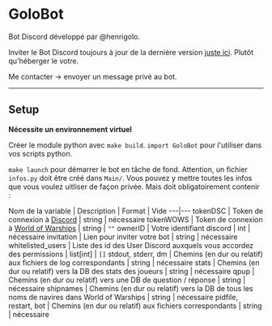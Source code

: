 # GoloBot

Bot Discord développé par @henrigolo.

Inviter le Bot Discord toujours à jour de la dernière version [juste ici](https://discord.com/api/oauth2/authorize?client_id=1045367982060220557&permissions=8&scope=bot%20applications.commands).
Plutôt qu'héberger le votre.

Me contacter -> envoyer un message privé au bot.

---

## Setup

**Nécessite un environnement virtuel**

Créer le module python avec `make build`.
`import GoloBot` pour l'utiliser dans vos scripts python.

`make launch` pour démarrer le bot en tâche de fond.
Attention, un fichier `infos.py` doit être créé dans `Main/`.
Vous pouvez y mettre toutes les infos que vous voulez uitliser de façon privée.
Mais doit obligatoirement contenir :

Nom de la variable | Description | Format | Vide
---|---
tokenDSC | Token de connexion à [Discord](https://discord.com/developers/applications) | string | nécessaire
tokenWOWS | Token de connexion à [World of Warships](https://developers.wargaming.net/reference/all/wows/) | string | `""`
ownerID | Votre identifiant discord | int | nécessaire
invitation | Lien pour inviter votre bot | string | nécessaire
whitelisted_users | Liste des id des User Discord auxquels vous accordez des permissions | list[int] | `[]`
stdout, stderr, dm | Chemins (en dur ou relatif) aux fichiers de log correspondants | string | nécessaire
stats | Chemins (en dur ou relatif) vers la DB des stats des joueurs | string | nécessaire
qpup | Chemins (en dur ou relatif) vers une DB de question / réponse | string | nécessaire
shipnames | Chemins (en dur ou relatif) vers la DB de tous les noms de navires dans World of Warships | string | nécessaire
pidfile, restart, bot | Chemins (en dur ou relatif) aux fichiers correspondants | string | nécessaire
